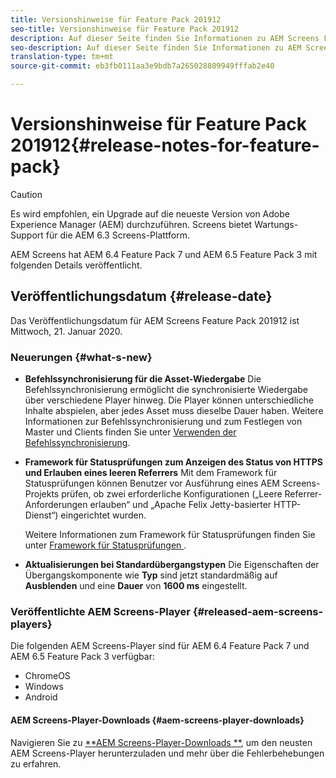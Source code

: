 ```yaml
---
title: Versionshinweise für Feature Pack 201912
seo-title: Versionshinweise für Feature Pack 201912
description: Auf dieser Seite finden Sie Informationen zu AEM Screens Feature Pack 201912, das am 20. Januar 2020 veröffentlicht wurde.
seo-description: Auf dieser Seite finden Sie Informationen zu AEM Screens Feature Pack 201912, das am 20. Januar 2020 veröffentlicht wurde.
translation-type: tm+mt
source-git-commit: eb3fb0111aa3e9bdb7a265028809949fffab2e40

---
```



# Versionshinweise für Feature Pack 201912{#release-notes-for-feature-pack}

>[!CAUTION]
>
>Es wird empfohlen, ein Upgrade auf die neueste Version von Adobe Experience Manager (AEM) durchzuführen. Screens bietet Wartungs-Support für die AEM 6.3 Screens-Plattform.

AEM Screens hat AEM 6.4 Feature Pack 7 und AEM 6.5 Feature Pack 3 mit folgenden Details veröffentlicht.

## Veröffentlichungsdatum {#release-date}

Das Veröffentlichungsdatum für AEM Screens Feature Pack 201912 ist Mittwoch, 21. Januar 2020.

### Neuerungen {#what-s-new}

* **Befehlssynchronisierung für die Asset-Wiedergabe**
Die Befehlssynchronisierung ermöglicht die synchronisierte Wiedergabe über verschiedene Player hinweg. Die Player können unterschiedliche Inhalte abspielen, aber jedes Asset muss dieselbe Dauer haben.
Weitere Informationen zur Befehlssynchronisierung und zum Festlegen von Master und Clients finden Sie unter [Verwenden der Befehlssynchronisierung](using-command-sync.md).

* **Framework für Statusprüfungen zum Anzeigen des Status von HTTPS und Erlauben eines leeren Referrers** Mit dem Framework für Statusprüfungen können Benutzer vor Ausführung eines AEM Screens-Projekts prüfen, ob zwei erforderliche Konfigurationen („Leere Referrer-Anforderungen erlauben“ und „Apache Felix Jetty-basierter HTTP-Dienst“) eingerichtet wurden.

   Weitere Informationen zum Framework für Statusprüfungen finden Sie unter [Framework für Statusprüfungen ](/help/user-guide/configuring-screens-introduction.md#health-check-framework).

* **Aktualisierungen bei Standardübergangstypen** Die Eigenschaften der Übergangskomponente wie **Typ** sind jetzt standardmäßig auf **Ausblenden** und eine **Dauer** von **1600 ms** eingestellt.


### Veröffentlichte AEM Screens-Player {#released-aem-screens-players}

Die folgenden AEM Screens-Player sind für AEM 6.4 Feature Pack 7 und AEM 6.5 Feature Pack 3 verfügbar:

* ChromeOS
* Windows
* Android

#### AEM Screens-Player-Downloads {#aem-screens-player-downloads}

Navigieren Sie zu [**AEM Screens-Player-Downloads **](https://download.macromedia.com/screens/), um den neusten AEM Screens-Player herunterzuladen und mehr über die Fehlerbehebungen zu erfahren.
